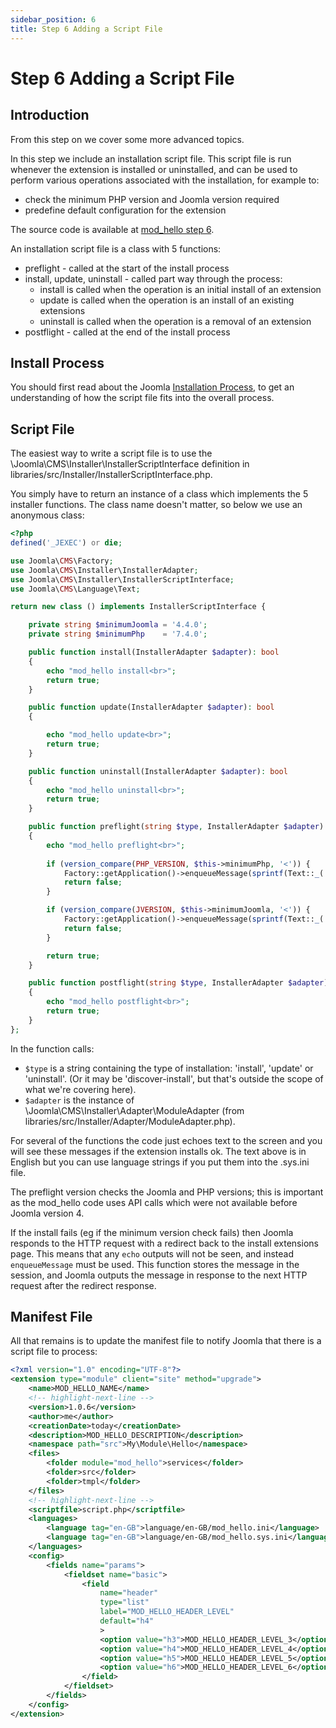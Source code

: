 ```yaml
---
sidebar_position: 6
title: Step 6 Adding a Script File
---
```


Step 6 Adding a Script File
===========================

## Introduction

From this step on we cover some more advanced topics.

In this step we include an installation script file. 
This script file is run whenever the extension is installed or uninstalled, and can be used to perform various operations associated with the installation, for example to:
- check the minimum PHP version and Joomla version required
- predefine default configuration for the extension

The source code is available at [mod_hello step 6](https://github.com/joomla/manual-examples/tree/main/module-tutorial/step6_script). 

An installation script file is a class with 5 functions: 
- preflight - called at the start of the install process
- install, update, uninstall - called part way through the process:
    - install is called when the operation is an initial install of an extension
    - update is called when the operation is an install of an existing extensions
    - uninstall is called when the operation is a removal of an extension
- postflight - called at the end of the install process

## Install Process

You should first read about the Joomla [Installation Process](../../install-update/install.md#installation-process), to get an understanding of how the script file fits into the overall process. 

## Script File

The easiest way to write a script file is to use the \Joomla\CMS\Installer\InstallerScriptInterface definition in libraries/src/Installer/InstallerScriptInterface.php.

You simply have to return an instance of a class which implements the 5 installer functions. The class name doesn't matter, so below we use an anonymous class:

```php title="script.php"
<?php
defined('_JEXEC') or die;

use Joomla\CMS\Factory;
use Joomla\CMS\Installer\InstallerAdapter;
use Joomla\CMS\Installer\InstallerScriptInterface;
use Joomla\CMS\Language\Text;

return new class () implements InstallerScriptInterface {

    private string $minimumJoomla = '4.4.0';
    private string $minimumPhp    = '7.4.0';

    public function install(InstallerAdapter $adapter): bool
    {
        echo "mod_hello install<br>";
        return true;
    }

    public function update(InstallerAdapter $adapter): bool
    {

        echo "mod_hello update<br>";
        return true;
    }

    public function uninstall(InstallerAdapter $adapter): bool
    {
        echo "mod_hello uninstall<br>";
        return true;
    }

    public function preflight(string $type, InstallerAdapter $adapter): bool
    {
        echo "mod_hello preflight<br>";
        
        if (version_compare(PHP_VERSION, $this->minimumPhp, '<')) {
            Factory::getApplication()->enqueueMessage(sprintf(Text::_('JLIB_INSTALLER_MINIMUM_PHP'), $this->minimumPhp), 'error');
            return false;
        }

        if (version_compare(JVERSION, $this->minimumJoomla, '<')) {
            Factory::getApplication()->enqueueMessage(sprintf(Text::_('JLIB_INSTALLER_MINIMUM_JOOMLA'), $this->minimumJoomla), 'error');
            return false;
        }

        return true;
    }

    public function postflight(string $type, InstallerAdapter $adapter): bool
    {
        echo "mod_hello postflight<br>";
        return true;
    }
};
```

In the function calls:
- `$type` is a string containing the type of installation: 'install', 'update' or 'uninstall'. (Or it may be 'discover-install', but that's outside the scope of what we're covering here).
- `$adapter` is the instance of \Joomla\CMS\Installer\Adapter\ModuleAdapter (from libraries/src/Installer/Adapter/ModuleAdapter.php).

For several of the functions the code just echoes text to the screen and you will see these messages if the extension installs ok.
The text above is in English but you can use language strings if you put them into the .sys.ini file.

The preflight version checks the Joomla and PHP versions; this is important as the mod_hello code uses API calls which were not available before Joomla version 4. 

If the install fails (eg if the minimum version check fails) then Joomla responds to the HTTP request with a redirect back to the install extensions page. 
This means that any `echo` outputs will not be seen, and instead `enqueueMessage` must be used.
This function stores the message in the session, and Joomla outputs the message in response to the next HTTP request after the redirect response. 

## Manifest File

All that remains is to update the manifest file to notify Joomla that there is a script file to process:

```xml title="mod_hello/mod_hello.xml"
<?xml version="1.0" encoding="UTF-8"?>
<extension type="module" client="site" method="upgrade">
    <name>MOD_HELLO_NAME</name>
    <!-- highlight-next-line -->
    <version>1.0.6</version>
    <author>me</author>
    <creationDate>today</creationDate>
    <description>MOD_HELLO_DESCRIPTION</description>
    <namespace path="src">My\Module\Hello</namespace>
    <files>
        <folder module="mod_hello">services</folder>
        <folder>src</folder>
        <folder>tmpl</folder>
    </files>
    <!-- highlight-next-line -->
    <scriptfile>script.php</scriptfile>
    <languages>
        <language tag="en-GB">language/en-GB/mod_hello.ini</language>
        <language tag="en-GB">language/en-GB/mod_hello.sys.ini</language>
    </languages>
    <config>
        <fields name="params">
            <fieldset name="basic">
                <field
                    name="header"
                    type="list"
                    label="MOD_HELLO_HEADER_LEVEL"
                    default="h4"
                    >
                    <option value="h3">MOD_HELLO_HEADER_LEVEL_3</option>
                    <option value="h4">MOD_HELLO_HEADER_LEVEL_4</option>
                    <option value="h5">MOD_HELLO_HEADER_LEVEL_5</option>
                    <option value="h6">MOD_HELLO_HEADER_LEVEL_6</option>
                </field>
            </fieldset>
        </fields>
    </config>
</extension>
```